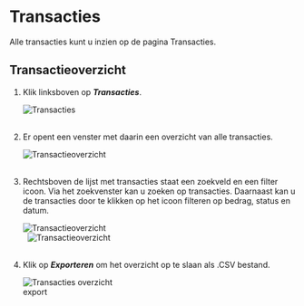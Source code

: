 # Transacties

Alle transacties kunt u inzien op de pagina Transacties.

## Transactieoverzicht

1.  Klik linksboven op **_Transacties_**.

    <img src="https://raw.githubusercontent.com/teamforus/manuals/master/img/manual-gemeente-transacties-menu.png" alt="Transacties" style="max-width:300px">
    <br />&nbsp;

2.  Er opent een venster met daarin een overzicht van alle transacties.

    <img src="https://raw.githubusercontent.com/teamforus/manuals/master/img/manual-gemeente-transactie-overzicht.png" alt="Transactieoverzicht">
    <br />&nbsp;

3.  Rechtsboven de lijst met transacties staat een zoekveld en een filter icoon. Via het zoekvenster kan u zoeken op transacties. Daarnaast kan u de transacties door te klikken op het icoon filteren op bedrag, status en datum.

    <img src="https://raw.githubusercontent.com/teamforus/manuals/master/img/manual-gemeente-transacties-zoek.png" alt="Transactieoverzicht" style="max-width:300px">
    <br />&nbsp;

    <img src="https://raw.githubusercontent.com/teamforus/manuals/master/img/manual-gemeente-transacties-filter.png" alt="Transactieoverzicht" style="max-width:300px">
    <br />&nbsp;


4. Klik op **_Exporteren_** om het overzicht op te slaan als .CSV bestand.

    <img src="https://raw.githubusercontent.com/teamforus/manuals/master/img/manual-aanbieder-transactieoverzicht-export.png" alt="Transacties overzicht export" style="max-width:200px">
    <br />&nbsp;

